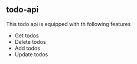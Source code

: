 ## todo-api

This todo api is equipped with th following features

* Get todos
* Delete todos
* Add todos
* Update todos